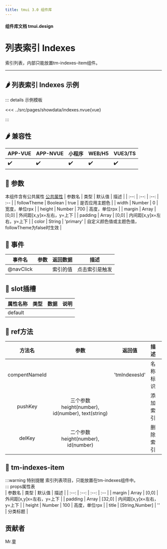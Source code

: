 ```yaml
---
title: tmui 3.0 组件库
---
```


<script setup>
import webview from '../components/mobileWebview.vue'
</script>

#### 组件库文档 tmui.design

# 列表索引 Indexes
索引列表，内部只能放置tm-indexes-item组件。

---

## :hot_pepper: 列表索引 Indexes 示例

<webview url="https://tmui.design/h5/#/pages/showdata/indexes"></webview>

::: details 示例模板

<<< ../src/pages/showdata/indexes.nvue{vue}

:::

## :hot_pepper: 兼容性

| APP-VUE | APP-NVUE | 小程序 | WEB/H5 | VUE3/TS |
| --- | --- | --- | --- | --- |
| :heavy_check_mark: | :heavy_check_mark: | :heavy_check_mark: | :heavy_check_mark: | :heavy_check_mark: |

## :seedling: 参数
本组件含有公共属性 [公共属性](/doc/spec/组件公共样式.md)
| 参数名 | 类型 | 默认值 | 描述 |
| :--: | :--: | :--: | :-- |
| followTheme | Boolean | true | 是否应用主题色 |
| width | Number | 0 | 宽度，单位rpx |
| height | Number | 700 | 高度，单位rpx |
| margin | Array | [0,0] | 外间距[x,y]x=左右，y=上下 |
| padding | Array | [0,0] | 内间距[x,y]x=左右，y=上下 |
| color | String | 'primary' | 自定义颜色值或主题色值，followTheme为false时生效 |

## :rose: 事件
| 事件名 | 参数 | 返回数据 | 描述 |
| --- | --- | --- | --- |
| @navClick |  | 索引的值 | 点击索引是触发 |

## :corn: slot插槽
| 属性名称 | 类型 | 数据 | 说明 |
| --- | --- | --- | --- |
| default |  |  |  |

## :green_salad: ref方法
| 方法名 | 参数 | 返回值 | 描述 |
| :--: | :--: | :--: | :-- |
| compentNameId |  | 'tmIndexesId' | 名称标识 |
| pushKey | 三个参数 height(number), id(number), text(string) |  | 添加索引 |
| delKey | 二个参数 height(number), id(number) |  | 删除索引 |

## :green_salad: tm-indexes-item
:::warning 特别提醒
  索引列表项目，只能放置在tm-indexes组件中。        
:::
props属性表  
| 参数名 | 类型 | 默认值 | 描述 |
| :--: | :--: | :--: | :-- |
| margin | Array | [0,0] | 外间距[x,y]x=左右，y=上下 |
| padding | Array | [32,0] | 内间距[x,y]x=左右，y=上下 |
| height | Number | 100 | 高度，单位rpx |
| title | [String,Number] | '' | 分类标题 |

## 贡献者
Mr.童
